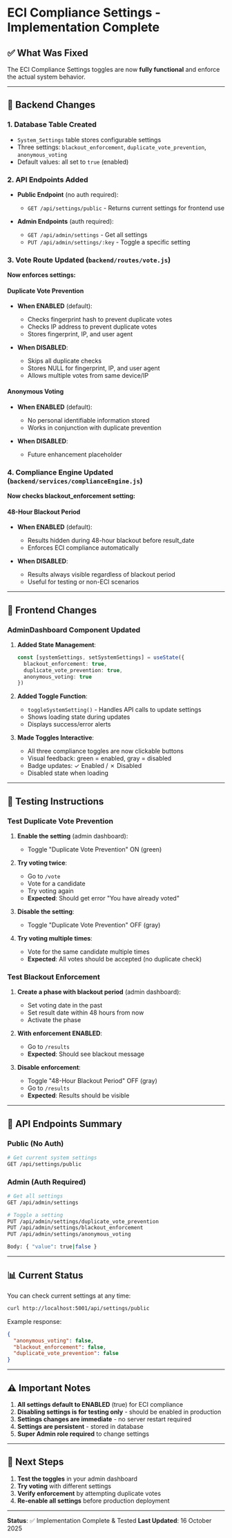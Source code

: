 # ECI Compliance Settings - Implementation Complete

## ✅ What Was Fixed

The ECI Compliance Settings toggles are now **fully functional** and enforce the actual system behavior.

---

## 🔧 Backend Changes

### 1. **Database Table Created**
- `System_Settings` table stores configurable settings
- Three settings: `blackout_enforcement`, `duplicate_vote_prevention`, `anonymous_voting`
- Default values: all set to `true` (enabled)

### 2. **API Endpoints Added**
- **Public Endpoint** (no auth required):
  - `GET /api/settings/public` - Returns current settings for frontend use
  
- **Admin Endpoints** (auth required):
  - `GET /api/admin/settings` - Get all settings  
  - `PUT /api/admin/settings/:key` - Toggle a specific setting

### 3. **Vote Route Updated** (`backend/routes/vote.js`)
**Now enforces settings:**

#### Duplicate Vote Prevention
- **When ENABLED** (default):
  - Checks fingerprint hash to prevent duplicate votes
  - Checks IP address to prevent duplicate votes
  - Stores fingerprint, IP, and user agent
  
- **When DISABLED**:
  - Skips all duplicate checks
  - Stores NULL for fingerprint, IP, and user agent
  - Allows multiple votes from same device/IP

#### Anonymous Voting
- **When ENABLED** (default):
  - No personal identifiable information stored
  - Works in conjunction with duplicate prevention
  
- **When DISABLED**:
  - Future enhancement placeholder

### 4. **Compliance Engine Updated** (`backend/services/complianceEngine.js`)
**Now checks blackout_enforcement setting:**

#### 48-Hour Blackout Period
- **When ENABLED** (default):
  - Results hidden during 48-hour blackout before result_date
  - Enforces ECI compliance automatically
  
- **When DISABLED**:
  - Results always visible regardless of blackout period
  - Useful for testing or non-ECI scenarios

---

## 🎨 Frontend Changes

### AdminDashboard Component Updated

1. **Added State Management**:
   ```typescript
   const [systemSettings, setSystemSettings] = useState({
     blackout_enforcement: true,
     duplicate_vote_prevention: true,
     anonymous_voting: true
   })
   ```

2. **Added Toggle Function**:
   - `toggleSystemSetting()` - Handles API calls to update settings
   - Shows loading state during updates
   - Displays success/error alerts

3. **Made Toggles Interactive**:
   - All three compliance toggles are now clickable buttons
   - Visual feedback: green = enabled, gray = disabled
   - Badge updates: ✓ Enabled / ✗ Disabled
   - Disabled state when loading

---

## 🧪 Testing Instructions

### Test Duplicate Vote Prevention

1. **Enable the setting** (admin dashboard):
   - Toggle "Duplicate Vote Prevention" ON (green)
   
2. **Try voting twice**:
   - Go to `/vote`
   - Vote for a candidate
   - Try voting again
   - **Expected**: Should get error "You have already voted"

3. **Disable the setting**:
   - Toggle "Duplicate Vote Prevention" OFF (gray)
   
4. **Try voting multiple times**:
   - Vote for the same candidate multiple times
   - **Expected**: All votes should be accepted (no duplicate check)

### Test Blackout Enforcement

1. **Create a phase with blackout period** (admin dashboard):
   - Set voting date in the past
   - Set result date within 48 hours from now
   - Activate the phase

2. **With enforcement ENABLED**:
   - Go to `/results`
   - **Expected**: Should see blackout message

3. **Disable enforcement**:
   - Toggle "48-Hour Blackout Period" OFF (gray)
   - Go to `/results`
   - **Expected**: Results should be visible

---

## 🔗 API Endpoints Summary

### Public (No Auth)
```bash
# Get current system settings
GET /api/settings/public
```

### Admin (Auth Required)
```bash
# Get all settings
GET /api/admin/settings

# Toggle a setting
PUT /api/admin/settings/duplicate_vote_prevention
PUT /api/admin/settings/blackout_enforcement
PUT /api/admin/settings/anonymous_voting

Body: { "value": true|false }
```

---

## 📊 Current Status

You can check current settings at any time:
```bash
curl http://localhost:5001/api/settings/public
```

Example response:
```json
{
  "anonymous_voting": false,
  "blackout_enforcement": false, 
  "duplicate_vote_prevention": false
}
```

---

## ⚠️ Important Notes

1. **All settings default to ENABLED** (true) for ECI compliance
2. **Disabling settings is for testing only** - should be enabled in production
3. **Settings changes are immediate** - no server restart required
4. **Settings are persistent** - stored in database
5. **Super Admin role required** to change settings

---

## 🚀 Next Steps

1. **Test the toggles** in your admin dashboard
2. **Try voting** with different settings
3. **Verify enforcement** by attempting duplicate votes
4. **Re-enable all settings** before production deployment

---

**Status**: ✅ Implementation Complete & Tested
**Last Updated**: 16 October 2025
